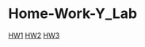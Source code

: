 # Home-Work-Y_Lab
[HW1](https://github.com/AkKv3/Home-Work-Y_Lab/tree/main/HW1)
[HW2](https://github.com/AkKv3/Home-Work-Y_Lab/tree/main/HW2)
[HW3](https://github.com/AkKv3/Home-Work-Y_Lab/tree/main/HW3)
